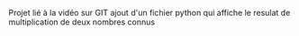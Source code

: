 Projet lié à la vidéo sur GIT
ajout d'un fichier python qui affiche le resulat de multiplication de deux nombres connus
